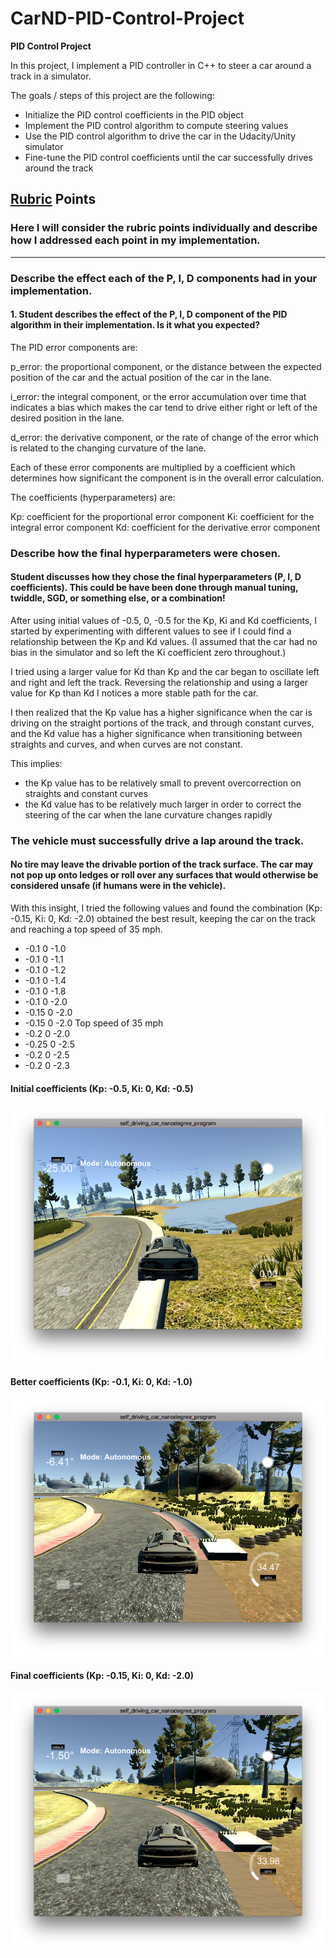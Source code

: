 # CarND-PID-Control-Project

**PID Control Project**

In this project, I implement a PID controller in C++ to steer a car around a track in a simulator.

The goals / steps of this project are the following:

* Initialize the PID control coefficients in the PID object
* Implement the PID control algorithm to compute steering values
* Use the PID control algorithm to drive the car in the Udacity/Unity simulator
* Fine-tune the PID control coefficients until the car successfully drives around the track

## [Rubric](https://review.udacity.com/#!/rubrics/824/view) Points

### Here I will consider the rubric points individually and describe how I addressed each point in my implementation.  

---

### Describe the effect each of the P, I, D components had in your implementation.

#### 1. Student describes the effect of the P, I, D component of the PID algorithm in their implementation. Is it what you expected?

The PID error components are:

p_error: the proportional component, or the distance between the expected position of the car and the actual position of the car in the lane.

i_error: the integral component, or the error accumulation over time that indicates a bias which makes the car tend to drive either right or left of the desired position in the lane.

d_error: the derivative component, or the rate of change of the error which is related to the changing curvature of the lane.

Each of these error components are multiplied by a coefficient which determines how significant the component is in the overall error calculation.

The coefficients (hyperparameters) are:

Kp: coefficient for the proportional error component
Ki: coefficient for the integral error component
Kd: coefficient for the derivative error component


### Describe how the final hyperparameters were chosen.

#### Student discusses how they chose the final hyperparameters (P, I, D coefficients). This could be have been done through manual tuning, twiddle, SGD, or something else, or a combination!

After using initial values of -0.5, 0, -0.5 for the Kp, Ki and Kd coefficients, I started by experimenting with different values to see if I could find a relationship between the Kp and Kd values. (I assumed that the car had no bias in the simulator and so left the Ki coefficient zero throughout.)

I tried using a larger value for Kd than Kp and the car began to oscillate left and right and left the track. Reversing the relationship and using a larger value for Kp than Kd I notices a more stable path for the car.

I then realized that the Kp value has a higher significance when the car is driving on the straight portions of the track, and through constant curves, and the Kd value has a higher significance when transitioning between straights and curves, and when curves are not constant.

This implies:

- the Kp value has to be relatively small to prevent overcorrection on straights and constant curves
- the Kd value has to be relatively much larger in order to correct the steering of the car when the lane curvature changes rapidly

### The vehicle must successfully drive a lap around the track.

#### No tire may leave the drivable portion of the track surface. The car may not pop up onto ledges or roll over any surfaces that would otherwise be considered unsafe (if humans were in the vehicle).

With this insight, I tried the following values and found the combination (Kp: -0.15, Ki: 0, Kd: -2.0) obtained the best result, keeping the car on the track and reaching a top speed of 35 mph.

- -0.1 0 -1.0
- -0.1 0 -1.1
- -0.1 0 -1.2
- -0.1 0 -1.4
- -0.1 0 -1.8
- -0.1 0 -2.0
- -0.15 0 -2.0
- -0.15 0 -2.0 Top speed of 35 mph
- -0.2 0 -2.0
- -0.25 0 -2.5
- -0.2 0 -2.5
- -0.2 0 -2.3

#### Initial coefficients (Kp: -0.5, Ki: 0, Kd: -0.5)

![Initial Image](./img/Initial.png)

#### Better coefficients (Kp: -0.1, Ki: 0, Kd: -1.0)

![Better Image](./img/Better.png)

#### Final coefficients (Kp: -0.15, Ki: 0, Kd: -2.0)

![Final Image](./img/Final.png)
